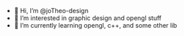- 👋 Hi, I’m @joTheo-design
- 👀 I’m interested in graphic design and opengl stuff
- 🌱 I’m currently learning opengl, c++, and some other lib

<!---
joTheo-design/joTheo-design is a ✨ special ✨ repository because its `README.md` (this file) appears on your GitHub profile.
You can click the Preview link to take a look at your changes.
--->

